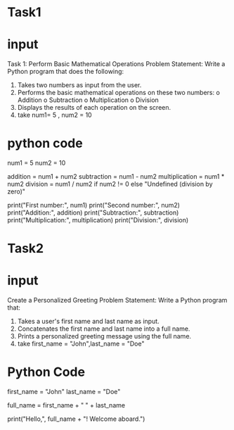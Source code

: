 # Task1
# input
Task 1: Perform Basic Mathematical Operations
Problem Statement: Write a Python program that does the following:
1.  Takes two numbers as input from the user.
2.  Performs the basic mathematical operations on these two numbers:
o	Addition
o	Subtraction
o	Multiplication
o	Division
3.  Displays the results of each operation on the screen.
4.  take num1= 5 , num2 = 10


  
  
  # python code
   
num1 = 5
num2 = 10


addition = num1 + num2
subtraction = num1 - num2
multiplication = num1 * num2
division = num1 / num2 if num2 != 0 else "Undefined (division by zero)"


print("First number:", num1)
print("Second number:", num2)
print("Addition:", addition)
print("Subtraction:", subtraction)
print("Multiplication:", multiplication)
print("Division:", division)





# Task2 
# input 
Create a Personalized Greeting
Problem Statement: Write a Python program that:
1.  Takes a user's first name and last name as input.
2.  Concatenates the first name and last name into a full name.
3.  Prints a personalized greeting message using the full name.
4.  take first_name = "John",last_name = "Doe"




# Python Code
first_name = "John"
last_name = "Doe"


full_name = first_name + " " + last_name


print("Hello,", full_name + "! Welcome aboard.")
